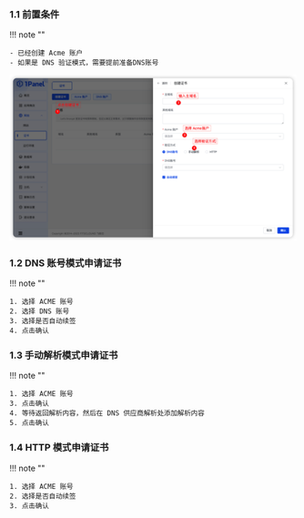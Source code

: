 
### 1.1 前置条件

!!! note ""

    - 已经创建 Acme 账户
    - 如果是 DNS 验证模式，需要提前准备DNS账号

![img.png](../../img/websites/certificate_create.png)

### 1.2 DNS 账号模式申请证书

!!! note ""

    1. 选择 ACME 账号
    2. 选择 DNS 账号
    3. 选择是否自动续签
    4. 点击确认

### 1.3 手动解析模式申请证书

!!! note ""

    1. 选择 ACME 账号
    3. 点击确认
    4. 等待返回解析内容，然后在 DNS 供应商解析处添加解析内容
    5. 点击确认

### 1.4 HTTP 模式申请证书

!!! note ""

    1. 选择 ACME 账号
    2. 选择是否自动续签
    3. 点击确认

